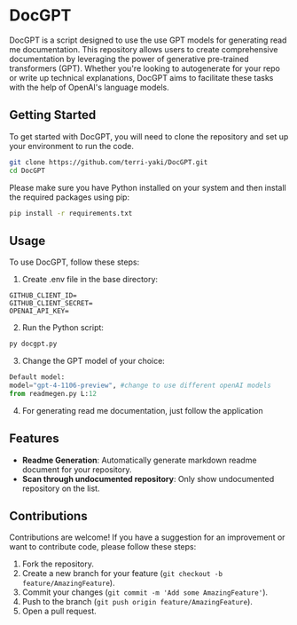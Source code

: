 # DocGPT

DocGPT is a script designed to use the use GPT models for generating read me documentation. This repository allows users to create comprehensive documentation by leveraging the power of generative pre-trained transformers (GPT). Whether you're looking to autogenerate for your repo or write up technical explanations, DocGPT aims to facilitate these tasks with the help of OpenAI's language models.

## Getting Started

To get started with DocGPT, you will need to clone the repository and set up your environment to run the code.

```bash
git clone https://github.com/terri-yaki/DocGPT.git
cd DocGPT
```

Please make sure you have Python installed on your system and then install the required packages using pip:

```bash
pip install -r requirements.txt
```

## Usage

To use DocGPT, follow these steps:

1. Create .env file in the base directory: 

```
GITHUB_CLIENT_ID=
GITHUB_CLIENT_SECRET=
OPENAI_API_KEY=
```

2. Run the Python script:

```bash
py docgpt.py
```

3. Change the GPT model of your choice:

```python
Default model:
model="gpt-4-1106-preview", #change to use different openAI models
from readmegen.py L:12
```

4. For generating read me documentation, just follow the application


## Features

- **Readme Generation**: Automatically generate markdown readme document for your repository.
- **Scan through undocumented repository**: Only show undocumented repository on the list.


## Contributions

Contributions are welcome! If you have a suggestion for an improvement or want to contribute code, please follow these steps:

1. Fork the repository.
2. Create a new branch for your feature (`git checkout -b feature/AmazingFeature`).
3. Commit your changes (`git commit -m 'Add some AmazingFeature'`).
4. Push to the branch (`git push origin feature/AmazingFeature`).
5. Open a pull request.

